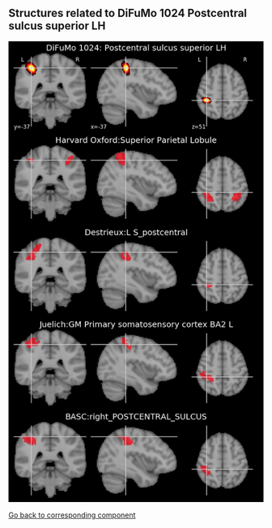 


## Structures related to DiFuMo 1024 Postcentral sulcus superior LH

![18](18.jpg "Structures related to DiFuMo 1024 Postcentral sulcus superior LH")

[Go back to corresponding component](https://parietal-inria.github.io/DiFuMo/1024/html/18.html)